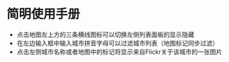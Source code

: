 # 简明使用手册

* 点击地图左上方的三条横线图标可以切换左侧列表面板的显示隐藏
* 在左边输入框中输入城市拼音字母可以过滤城市列表（地图标记同步过滤）
* 点击左侧城市名称或者地图中的标记将显示来自Flickr关于该城市的一张图片